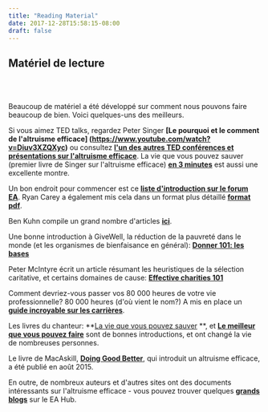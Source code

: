 ```yaml
---
title: "Reading Material"
date: 2017-12-28T15:58:15-08:00
draft: false
---
```


## Matériel de lecture
<br> <br>

Beaucoup de matériel a été développé sur comment nous pouvons faire beaucoup de bien. Voici quelques-uns des meilleurs.

Si vous aimez TED talks, regardez Peter Singer **[Le pourquoi et le comment de l'altruisme efficace] (https://www.youtube.com/watch?v=Diuv3XZQXyc)** ou consultez **[l'un des autres TED conférences et présentations sur l'altruisme efficace](http://effective-altruism.wikia.com/wiki/List_of_EA_Presentations)**. La vie que vous pouvez sauver (premier livre de Singer sur l'altruisme efficace) **[en 3 minutes](https://www.youtube.com/watch?v=onsIdBanynY)** est aussi une excellente montre.

Un bon endroit pour commencer est ce **[liste d'introduction sur le forum EA](http://www.effective-altruism.com/ea/6x/introduction_to_effective_altruism/)**. Ryan Carey a également mis cela dans un format plus détaillé **[format pdf](http://www.careyryan.com/files/EA_Handbook.pdf)**.

Ben Kuhn compile un grand nombre d'articles **[ici](http://www.benkuhn.net/ea-reading)**.

Une bonne introduction à GiveWell, la réduction de la pauvreté dans le monde (et les organismes de bienfaisance en général): **[Donner 101: les bases](http://www.givewell.org/giving101)**

Peter McIntyre écrit un article résumant les heuristiques de la sélection caritative, et certains domaines de cause: **[Effective charities 101](http://mcntyr.com/effective-charities-101/)**

Comment devriez-vous passer vos 80 000 heures de votre vie professionnelle? 80 000 heures (d'où vient le nom?) A mis en place un **[guide incroyable sur les carrières](https://80000hours.org/career-guide/)**.

Les livres du chanteur: **[La vie que vous pouvez sauver](http://www.amazon.com/The-Life-You-Can-Save/dp/0812981561) **, et **[Le meilleur que vous pouvez faire](http://www.amazon.com/The-Most-Good-You-Can/dp/0300180276)** sont de bonnes introductions, et ont changé la vie de nombreuses personnes.

Le livre de MacAskill, **[Doing Good Better](http://www.amazon.com/Doing-Good-Better-Effective-Difference/dp/1592409105/)**, qui introduit un altruisme efficace, a été publié en août 2015.

En outre, de nombreux auteurs et d'autres sites ont des documents intéressants sur l'altruisme efficace - vous pouvez trouver quelques **[grands blogs](https://eahub.org/links#blogs)** sur le EA Hub.